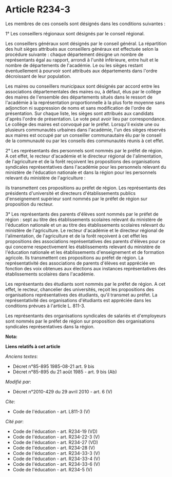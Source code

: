 # Article R234-3

Les membres de ces conseils sont désignés dans les conditions suivantes : 

1° Les conseillers régionaux sont désignés par le conseil régional. 

Les conseillers généraux sont désignés par le conseil général. La répartition des huit sièges attribués aux conseillers
généraux est effectuée selon la procédure suivante : chaque département désigne un nombre de représentants égal au rapport,
arrondi à l'unité inférieure, entre huit et le nombre de départements de l'académie. Le ou les sièges restant éventuellement
à pourvoir sont attribués aux départements dans l'ordre décroissant de leur population. 

Les maires ou conseillers municipaux sont désignés par accord entre les associations départementales des maires ou, à défaut,
élus par le collège des maires de l'ensemble des départements situés dans le ressort de l'académie à la représentation
proportionnelle à la plus forte moyenne sans adjonction ni suppression de noms et sans modification de l'ordre de
présentation. Sur chaque liste, les sièges sont attribués aux candidats d'après l'ordre de présentation. Le vote peut avoir
lieu par correspondance. Le collège des maires est convoqué par le préfet. Lorsqu'il existe une ou plusieurs communautés
urbaines dans l'académie, l'un des sièges réservés aux maires est occupé par un conseiller communautaire élu par le conseil
de la communauté ou par les conseils des communautés réunis à cet effet. 

2° Les représentants des personnels sont nommés par le préfet de région. A cet effet, le recteur d'académie et le directeur
régional de l'alimentation, de l'agriculture et de la forêt reçoivent les propositions des organisations syndicales
représentatives dans l'académie pour les personnels relevant du ministère de l'éducation nationale et dans la région pour les
personnels relevant du ministère de l'agriculture : 

ils transmettent ces propositions au préfet de région. Les représentants des présidents d'université et directeurs
d'établissements publics d'enseignement supérieur sont nommés par le préfet de région sur proposition du recteur. 

3° Les représentants des parents d'élèves sont nommés par le préfet de région : sept au titre des établissements scolaires
relevant du ministère de l'éducation nationale et un au titre des établissements scolaires relevant du ministère de
l'agriculture. Le recteur d'académie et le directeur régional de l'alimentation, de l'agriculture et de la forêt reçoivent à
cet effet les propositions des associations représentatives des parents d'élèves pour ce qui concerne respectivement les
établissements relevant du ministère de l'éducation nationale et les établissements d'enseignement et de formation agricole.
Ils transmettent ces propositions au préfet de région. La représentativité des associations de parents d'élèves est appréciée
en fonction des voix obtenues aux élections aux instances représentatives des établissements scolaires dans l'académie. 

Les représentants des étudiants sont nommés par le préfet de région. A cet effet, le recteur, chancelier des universités,
reçoit les propositions des organisations représentatives des étudiants, qu'il transmet au préfet. La représentativité des
organisations d'étudiants est appréciée dans les conditions prévues à l'article L. 811-3. 

Les représentants des organisations syndicales de salariés et d'employeurs sont nommés par le préfet de région sur
proposition des organisations syndicales représentatives dans la région.

**Nota:**



**Liens relatifs à cet article**

_Anciens textes_:

  - Décret n°85-895 1985-08-21 art. 9 bis
  - Décret n°85-895 du 21 août 1985 - art. 9 bis (Ab)

_Modifié par_:

  - Décret n°2010-429 du 29 avril 2010 - art. 6 (V)

_Cite_:

  - Code de l'éducation - art. L811-3 (V)

_Cité par_:

  - Code de l'éducation - art. R234-19 (VD)
  - Code de l'éducation - art. R234-22-3 (V)
  - Code de l'éducation - art. R234-27 (VD)
  - Code de l'éducation - art. R234-28 (V)
  - Code de l'éducation - art. R234-33-3 (V)
  - Code de l'éducation - art. R234-33-4 (V)
  - Code de l'éducation - art. R234-33-6 (V)
  - Code de l'éducation - art. R234-5 (V)
